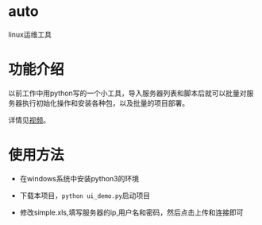 

# auto

linux运维工具

# 功能介绍

以前工作中用python写的一个小工具，导入服务器列表和脚本后就可以批量对服务器执行初始化操作和安装各种包，以及批量的项目部署。

详情见[视频](https://www.bilibili.com/video/BV19V411y7se/)。

# 使用方法

- 在windows系统中安装python3的环境

- 下载本项目，`python ui_demo.py`启动项目

- 修改simple.xls,填写服务器的ip,用户名和密码，然后点击上传和连接即可

  



